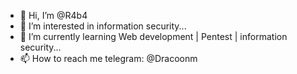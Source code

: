 - 👋 Hi, I’m @R4b4
- 👀 I’m interested in information security...
- 🌱 I’m currently learning Web development | Pentest | information security...
- 📫 How to reach me telegram: @Dracoonm

<!---
R4b4/R4b4 is a ✨ special ✨ repository because its `README.md` (this file) appears on your GitHub profile.
You can click the Preview link to take a look at your changes.
--->
